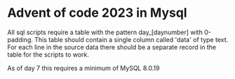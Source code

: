 # Advent of code 2023 in Mysql


All sql scripts require a table with the pattern day_[daynumber] with 0-padding. This table should contain a single column called 'data' of type text. 
For each line in the source data there should be a separate record in the table for the scripts to work.


As of day 7 this requires a minimum of MySQL 8.0.19
